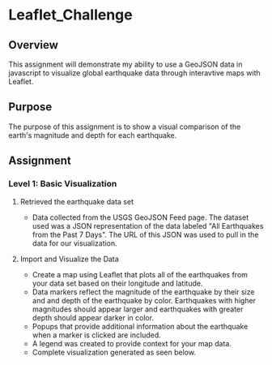 # Leaflet_Challenge

## Overview
This assignment will demonstrate my ability to use a GeoJSON data in javascript to visualize 
global earthquake data through interavtive maps with Leaflet. 

## Purpose
The purpose of this assignment is to show a visual comparison of the earth's magnitude and depth
for each earthquake.

## Assignment
### Level 1: Basic Visualization
1. Retrieved the earthquake data set
   * Data collected from the USGS GeoJSON Feed page. The dataset used was a JSON representation of the data labeled
    "All Earthquakes from the Past 7 Days". The URL of this JSON was used to pull in the data for our visualization.

2. Import and Visualize the Data
   * Create a map using Leaflet that plots all of the earthquakes from your data set based on their longitude and latitude.
    * Data markers reflect the magnitude of the earthquake by their size and and depth of the earthquake by color. Earthquakes 
       with higher magnitudes should appear larger and earthquakes with greater depth should appear darker in color.
    * Popups that provide additional information about the earthquake when a marker is clicked are included.
    * A legend was created to provide context for your map data.
    * Complete visualization generated as seen below. 

    

